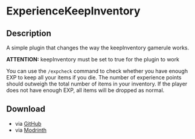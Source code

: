 # ExperienceKeepInventory

## Description

A simple plugin that changes the way the keepInventory gamerule works.  
  
**ATTENTION:** keepInventory must be set to true for the plugin to work  
  
You can use the `/expcheck` command to check whether you have enough EXP to keep all your items if you die. The number of experience points should outweigh the total number of items in your inventory. If the player does not have enough EXP, all items will be dropped as normal.

## Download
- via [GitHub](https://github.com/josiascii/ExperienceKeepInventory/releases)
- via [Modrinth](https://modrinth.com/plugin/experiencekeepinventory)
